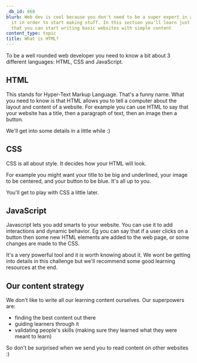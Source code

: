 ```yaml
---
_db_id: 868
blurb: Web dev is cool because you don't need to be a super expert in any part of
  it in order to start making stuff. In this section you'll learn just enough HTML
  that you can start writing basic websites with simple content
content_type: topic
title: What is HTML?
---
```


To be a well rounded web developer you need to know a bit about 3 different languages: HTML, CSS and JavaScript.

## HTML

This stands for Hyper-Text Markup Language. That's a funny name. What you need to know is that HTML allows you to tell a computer about the layout and content of a website. For example you can use HTML to say that your website has a title, then a paragraph of text, then an image then a button. 

We'll get into some details in a little while :) 

## CSS 

CSS is all about style. It decides how your HTML will look.

For example you might want your title to be big and underlined, your image to be centered, and your button to be blue. It's all up to you. 

You'll get to play with CSS a little later.

## JavaScript

Javascript lets you add smarts to your website. You can use it to add interactions and dynamic behavior. Eg you can say that if a user clicks on a button then some new HTML elements are added to the web page, or some changes are made to the CSS. 

It's a very powerful tool and it is worth knowing about it. We wont be getting into details in this challenge but we'll recommend some good learning resources at the end. 

## Our content strategy

We don't like to write all our learning content ourselves. Our superpowers are: 

- finding the best content out there
- guiding learners through it
- validating people's skills (making sure they learned what they were meant to learn)

So don't be surprised when we send you to read content on other websites :)